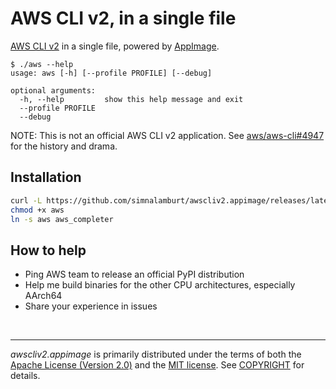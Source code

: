AWS CLI v2, in a single file
========
[AWS CLI v2] in a single file, powered by [AppImage].

```console
$ ./aws --help
usage: aws [-h] [--profile PROFILE] [--debug]

optional arguments:
  -h, --help         show this help message and exit
  --profile PROFILE
  --debug
```

NOTE: This is not an official AWS CLI v2 application. See [aws/aws-cli#4947] for
the history and drama.

Installation
--------
```bash
curl -L https://github.com/simnalamburt/awscliv2.appimage/releases/latest/download/aws-x86_64.AppImage -o aws
chmod +x aws
ln -s aws aws_completer
```

How to help
--------
- Ping AWS team to release an official PyPI distribution
- Help me build binaries for the other CPU architectures, especially AArch64
- Share your experience in issues

&nbsp;

--------
*awscliv2.appimage* is primarily distributed under the terms of both the [Apache
License (Version 2.0)] and the [MIT license]. See [COPYRIGHT] for details.

[AWS CLI v2]: https://awscli.amazonaws.com/v2/documentation/api/latest/index.html
[AppImage]: https://appimage.org/
[aws/aws-cli#4947]: https://github.com/aws/aws-cli/issues/4947

[Apache License (Version 2.0)]: LICENSE-APACHE
[MIT license]: LICENSE-MIT
[COPYRIGHT]: COPYRIGHT
